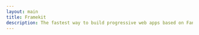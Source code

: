 ```yaml
---
layout: main
title: Framekit
description: The fastest way to build progressive web apps based on Fannie Mae standards.
---
```



